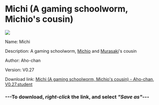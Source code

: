 # Michi (A gaming schoolworm, Michio's cousin)

<img src = "https://raw.githubusercontent.com/Arbiter1223/Koukou-Gurashi-Custom-Students/master/Students/Files/Michi%20(A%20gaming%20schoolworm%2C%20Michio's%20cousin).png">

Name: Michi

Description: A gaming schoolworm, <a href="Michio%20(An%20athletic%20anime%20fan,%20Murasaki's%20twin%20brother).md">Michio</a> and <a href="Murasaki%20(Michio's%20athletic%20occultist%20twin).md">Murasaki</a>'s cousin

Author: Aho-chan

Version: V0.27

Download link: <a href="https://raw.githubusercontent.com/Arbiter1223/Koukou-Gurashi-Custom-Students/master/Students/Files/Michi%20(A%20gaming%20schoolworm%2C%20Michio's%20cousin)%20-%20Aho-chan%2C%20V0.27.student">Michi (A gaming schoolworm, Michio's cousin) - Aho-chan, V0.27.student</a>

### ---**To download, _right-click_ the link, and select _"Save as"_**---
